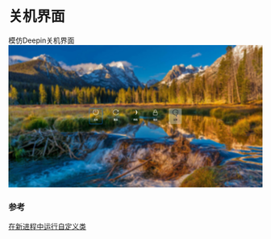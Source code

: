 # 关机界面
模仿Deepin关机界面  
![alt](preview.jpg)
### 参考
[在新进程中运行自定义类](https://blog.csdn.net/qq_27085429/article/details/86480953)